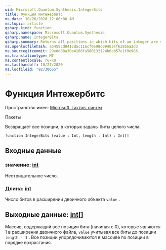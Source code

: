 ```yaml
---
uid: Microsoft.Quantum.Synthesis.IntegerBits
title: Функция Интежербитс
ms.date: 10/26/2020 12:00:00 AM
ms.topic: article
qsharp.kind: function
qsharp.namespace: Microsoft.Quantum.Synthesis
qsharp.name: IntegerBits
qsharp.summary: Returns all positions in which bits of an integer are set.
ms.openlocfilehash: ab459cd841cdac116cf0e98c094834f628b6a2d3
ms.sourcegitcommit: 29e0d88a30e4166fa580132124b0eb57e1f0e986
ms.translationtype: MT
ms.contentlocale: ru-RU
ms.lasthandoff: 10/27/2020
ms.locfileid: "92730665"
---
```

# <a name="integerbits-function"></a>Функция Интежербитс

Пространство имен: [Microsoft. тактов. синтез](xref:Microsoft.Quantum.Synthesis)

Пакеты [](https://nuget.org/packages/)


Возвращает все позиции, в которых заданы биты целого числа.

```qsharp
function IntegerBits (value : Int, length : Int) : Int[]
```


## <a name="input"></a>Входные данные

### <a name="value--int"></a>значение: [int](xref:microsoft.quantum.lang-ref.int)

Неотрицательное число.


### <a name="length--int"></a>Длина: [int](xref:microsoft.quantum.lang-ref.int)

Число битов в расширении двоичного объекта `value` .



## <a name="output--int"></a>Выходные данные: [int](xref:microsoft.quantum.lang-ref.int)[]

Массив, содержащий все позиции бита (начиная с 0), которые являются 1 в расширении двоичного файла, `value` учитывая все биты до позиции `length - 1` .  Все позиции упорядочиваются в массиве по позиции в порядке возрастания.